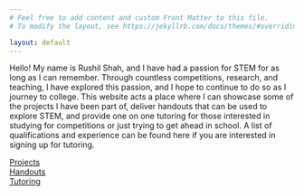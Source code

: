 ```yaml
---
# Feel free to add content and custom Front Matter to this file.
# To modify the layout, see https://jekyllrb.com/docs/themes/#overriding-theme-defaults

layout: default
---
```


Hello! My name is Rushil Shah, and I have had a passion for STEM for as long as I can remember. Through countless competitions, research, and teaching, I have explored this passion, and I hope to continue to do so as I journey to college. This website acts a place where I can showcase some of the projects I have been part of, deliver handouts that can be used to explore STEM, and provide one on one tutoring for those interested in studying for competitions or just trying to get ahead in school. A list of qualifications and experience can be found here if you are interested in signing up for tutoring.

[Projects](./Projects.html)\
[Handouts](./Handouts.html)\
[Tutoring](./Tutoring.html)
